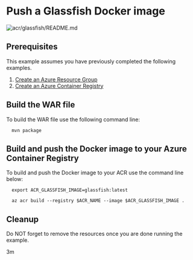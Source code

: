 
# Push a Glassfish Docker image

![acr/glassfish/README.md](https://github.com/Azure-Samples/java-on-azure-examples/workflows/acr/glassfish/README.md/badge.svg)

## Prerequisites

This example assumes you have previously completed the following examples.

1. [Create an Azure Resource Group](../../group/create/)
1. [Create an Azure Container Registry](../create/)

<!-- workflow.cron(0 4 * * 2) -->
<!-- workflow.include(../create/README.md) -->

## Build the WAR file

<!-- workflow.run()

cd acr/glassfish

  -->

To build the WAR file use the following command line:

```shell
  mvn package
```

## Build and push the Docker image to your Azure Container Registry

To build and push the Docker image to your ACR use the command line below:

```shell
  export ACR_GLASSFISH_IMAGE=glassfish:latest

  az acr build --registry $ACR_NAME --image $ACR_GLASSFISH_IMAGE .
```

<!-- workflow.run()

cd ../..

  -->

<!-- workflow.directOnly()

export RESULT=$(az acr repository show --name $ACR_NAME --image $ACR_GLASSFISH_IMAGE)
az group delete --name $RESOURCE_GROUP --yes || true

if [[ -z $RESULT ]]; then
  echo "Unable to find $ACR_GLASSFISH_IMAGE image"
  exit 1
fi

  -->

## Cleanup

Do NOT forget to remove the resources once you are done running the example.

3m
